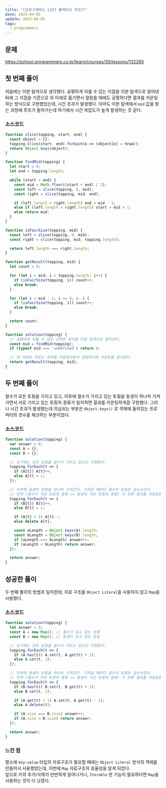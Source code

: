 ```yaml
---
title: "[프로그래머스 LV2] 롤케이크 자르기"
date: 2023-04-05
update: 2023-04-05
tags:
  - programmers
---
```


## 문제
https://school.programmers.co.kr/learn/courses/30/lessons/132265

## 첫 번째 풀이
처음에는 이분 탐색으로 생각했다. 공평하게 자를 수 있는 지점을 이분 탐색으로 알아낸 뒤에 그 지점을 기준으로 위 아래로 옮기면서 잘랐을 때에도 공평하다면 결과를 카운팅하는 방식으로 구현했었는데, 시간 초과가 발생했다. 아마도 이분 탐색에서 `mid` 값을 찾는 과정에 루프가 들어가는데 여기에서 시간 복잡도가 높게 발생하는 것 같다.

### 소스코드
```js
function slice(topping, start, end) {
  const object = {};
  topping.slice(start, end).forEach(e => (object[e] = true));
  return Object.keys(object);
}

function findMid(topping) {
  let start = 0;
  let end = topping.length;

  while (start < end) {
    const mid = Math.floor((start + end) / 2);
    const left = slice(topping, 0, mid);
    const right = slice(topping, mid, end);

    if (left.length > right.length) end = mid - 1;
    else if (left.length < right.length) start = mid + 1;
    else return mid;
  }
}

function isFairSize(topping, mid) {
  const left = slice(topping, 0, mid);
  const right = slice(topping, mid, topping.length);

  return left.length === right.length;
}

function getResult(topping, mid) {
  let count = 0;

  for (let i = mid; i < topping.length; i++) {
    if (isFairSize(topping, i)) count++;
    else break;
  }

  for (let i = mid - 1; i >= 0; i--) {
    if (isFairSize(topping, i)) count++;
    else break;
  }

  return count;
}

function solution(topping) {
  // 공평하게 자를 수 있는 간략한 위치를 이분 탐색으로 알아낸다.
  const mid = findMid(topping);
  if (typeof mid === 'undefined') return 0;

  // 위 아래로 자르는 위치를 이동해가면서 공평하다면 카운트를 증가한다.
  return getResult(topping, mid);
}
```

## 두 번째 풀이
철수가 모든 토핑을 가지고 있고, 이후에 철수가 가지고 있는 토핑을 동생이 하나씩 가져가면서 서로 가지고 있는 토핑의 종류가 일치하면 결과를 카운팅하게끔 구현했다. 그러나 시간 초과가 발생했는데 의심되는 부분은 `Object.keys()` 로 객체에 들어있는 프로퍼티의 갯수를 체크하는 부분이었다.

### 소스코드
```js
function solution(topping) {
  var answer = 0;
  const A = {};
  const B = {};

  // 초기에는 모든 토핑을 철수가 가지고 있다고 가정한다.
  topping.forEach(t => {
    if (A[t]) A[t]++;
    else A[t] = 1;
  });

  // 이후에 동생이 토핑을 하나씩 가져간다. 가져갈 때마다 철수의 토핑은 감소시킨다.
  // 만약 (철수가 가진 토핑의 종류 == 동생이 가진 토핑의 종류) 가 되면 결과를 카운팅한다.
  topping.forEach(t => {
    if (B[t]) B[t]++;
    else B[t] = 1;

    if (A[t] > 1) A[t]--;
    else delete A[t];

    const aLength = Object.keys(A).length;
    const bLength = Object.keys(B).length;
    if (aLength === bLength) answer++;
    if (aLength < bLength) return answer;
  });

  return answer;
}

```

## 성공한 풀이
두 번째 풀이의 방법과 일치한데, 자료 구조를 `Object Literal`을 사용하지 않고 `Map`을 사용했다.

### 소스코드
```js
function solution(topping) {
  let answer = 0;
  const A = new Map(); // 철수가 갖고 있는 토핑
  const B = new Map(); // 동생이 갖고 있는 토핑

  // 초기에는 모든 토핑을 철수가 가지고 있다고 가정한다.
  topping.forEach(t => {
    if (A.has(t)) A.set(t, A.get(t) + 1);
    else A.set(t, 1);
  });

  // 이후에 동생이 토핑을 하나씩 가져간다. 가져갈 때마다 철수의 토핑은 감소시킨다.
  // 만약 (철수가 가진 토핑의 종류 == 동생이 가진 토핑의 종류) 가 되면 결과를 카운팅한다.
  topping.forEach(t => {
    if (B.has(t)) B.set(t, B.get(t) + 1);
    else B.set(t, 1);

    if (A.get(t) > 1) A.set(t, A.get(t) - 1);
    else A.delete(t);

    if (A.size === B.size) answer++;
    if (A.size < B.size) return answer;
  });

  return answer;
}
```

### 느낀 점
평소에 `key-value` 타입의 자료구조가 필요할 때에는 `Object Literal` 방식의 객체를 만들어서 사용했었는데, 이번에 `Map` 자료구조의 효율성을 알게 되었다.  
앞으로 키의 추가/삭제가 빈번하게 일어나거나, `Iterable` 한 기능이 필요하다면 `Map`을 사용하는 것이 더 낫겠다.